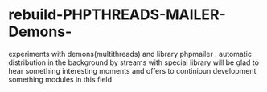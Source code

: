 # rebuild-PHPTHREADS-MAILER-Demons-
experiments with demons(multithreads) and library phpmailer .
automatic distribution in the background by streams with special library
will be glad to hear something interesting moments and offers to continioun development something modules in this field
